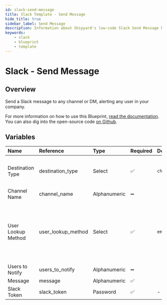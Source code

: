 ```yaml
---
id: slack-send-message
title: Slack Template - Send Message
hide_title: true
sidebar_label: Send Message
description: Information about Shipyard's low-code Slack Send Message blueprint. Send a Slack message to any channel or DM, alerting any user in your company.
keywords:
    - slack
    - blueprint
    - template
---
```


# Slack - Send Message

## Overview

Send a Slack message to any channel or DM, alerting any user in your company.

For more information on how to use this Blueprint, [read the documentation](https://www.shipyardapp.com/docs/blueprint-library/slack). You can also dig into the open-source code [on Github](https://github.com/shipyardapp/slack-blueprints).

## Variables

| Name | Reference | Type | Required | Default | Options | Description |
|:---|:---|:---|:---|:---|:---|:---|
| Destination Type | destination_type | Select | :white_check_mark: | `channel` | Channel: `channel`<br><br><br>DM: `dm` | - |
| Channel Name | channel_name | Alphanumeric | :heavy_minus_sign: |  | - | - |
| User Lookup Method | user_lookup_method | Select | :white_check_mark: | `email` | Display Name: `display_name`<br><br><br>Real Name: `real_name`<br><br><br>Email: `email` | - |
| Users to Notify | users_to_notify | Alphanumeric | :heavy_minus_sign: |  | - | - |
| Message | message | Alphanumeric | :white_check_mark: |  | - | - |
| Slack Token | slack_token | Password | :white_check_mark: | - | - | - |


